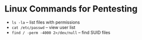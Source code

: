 # Linux Commands for Pentesting

- `ls -la` – list files with permissions
- `cat /etc/passwd` – view user list
- `find / -perm -4000 2>/dev/null` – find SUID files